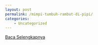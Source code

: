```yaml
---
layout: post
permalink: /mimpi-tumbuh-rambut-di-pipi/
categories:
    - Uncategorized
---
```


[Baca Selengkapnya](/05)